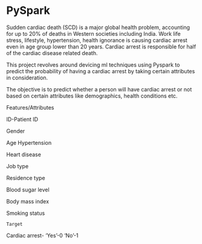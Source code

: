 # PySpark

Sudden cardiac death (SCD) is a major global health problem, accounting for up to 20% of deaths in Western societies including India. Work life stress, lifestyle, hypertension, health ignorance is causing cardiac arrest even in age group lower than 20 years. Cardiac arrest is responsible for half of the cardiac disease related death.

This project revolves around devicing ml techniques using Pyspark to predict the probability of having a cardiac arrest by taking certain attributes in consideration.

The objective is to predict whether a person will have cardiac arrest or not based on certain attributes like demographics, health conditions etc.

Features/Attributes

ID-Patient ID

Gender

Age
Hypertension

Heart disease

Job type

Residence type

Blood sugar level

Body mass index

Smoking status

`Target`  

Cardiac arrest-  ‘Yes’-0  ‘No’-1
